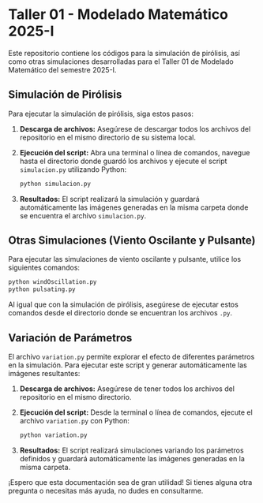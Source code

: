# Taller 01 - Modelado Matemático 2025-I

Este repositorio contiene los códigos para la simulación de pirólisis, así como otras simulaciones desarrolladas para el Taller 01 de Modelado Matemático del semestre 2025-I.

## Simulación de Pirólisis

Para ejecutar la simulación de pirólisis, siga estos pasos:

1.  **Descarga de archivos:** Asegúrese de descargar todos los archivos del repositorio en el mismo directorio de su sistema local.
2.  **Ejecución del script:** Abra una terminal o línea de comandos, navegue hasta el directorio donde guardó los archivos y ejecute el script `simulacion.py` utilizando Python:

    ```bash
    python simulacion.py
    ```

3.  **Resultados:** El script realizará la simulación y guardará automáticamente las imágenes generadas en la misma carpeta donde se encuentra el archivo `simulacion.py`.

## Otras Simulaciones (Viento Oscilante y Pulsante)

Para ejecutar las simulaciones de viento oscilante y pulsante, utilice los siguientes comandos:

```bash
python windOscillation.py
python pulsating.py
```

Al igual que con la simulación de pirólisis, asegúrese de ejecutar estos comandos desde el directorio donde se encuentran los archivos `.py`.

## Variación de Parámetros

El archivo `variation.py` permite explorar el efecto de diferentes parámetros en la simulación. Para ejecutar este script y generar automáticamente las imágenes resultantes:

1.  **Descarga de archivos:** Asegúrese de tener todos los archivos del repositorio en el mismo directorio.
2.  **Ejecución del script:** Desde la terminal o línea de comandos, ejecute el archivo `variation.py` con Python:

    ```bash
    python variation.py
    ```

3.  **Resultados:** El script realizará simulaciones variando los parámetros definidos y guardará automáticamente las imágenes generadas en la misma carpeta.

¡Espero que esta documentación sea de gran utilidad! Si tienes alguna otra pregunta o necesitas más ayuda, no dudes en consultarme.
